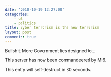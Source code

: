 ```yaml
---
date: '2010-10-19 12:27:00'
categories:
    - uk
    - politics
title: cyber terrorism is the new terrorism
layout: post
comments: true
---
```

~~Bullshit. More Government lies designed to…~~

This server has now been commandeered by MI6.

This entry will self-destruct in 30 seconds.
